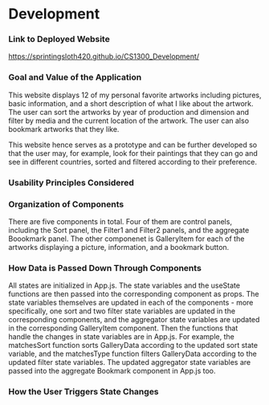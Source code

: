 # Development

### Link to Deployed Website
https://sprintingsloth420.github.io/CS1300_Development/

### Goal and Value of the Application
This website displays 12 of my personal favorite artworks including pictures, basic information, and a short description of what I like about the artwork. The user can sort the artworks by year of production and dimension and filter by media and the current location of the artwork. The user can also bookmark artworks that they like. 

This website hence serves as a prototype and can be further developed so that the user may, for example, look for their paintings that they can go and see in different countries, sorted and filtered according to their preference.

### Usability Principles Considered


### Organization of Components
There are five components in total. Four of them are control panels, including the Sort panel, the Filter1 and Filter2 panels, and the aggregate Boookmark panel. The other componenet is GalleryItem for each of the artworks displaying a picture, information, and a bookmark button.

### How Data is Passed Down Through Components
All states are initialized in App.js. The state variables and the useState functions are then passed into the corresponding component as props. The state variables themselves are updated in each of the components - more specifically, one sort and two filter state variables are updated in the corresponding components, and the aggregator state variables are updated in the corresponding GalleryItem component. Then the functions that handle the changes in state variables are in App.js. For example, the matchesSort function sorts GalleryData according to the updated sort state variable, and the matchesType function filters GalleryData according to the updated filter state variables. The updated aggregator state variables are passed into the aggregate Bookmark component in App.js too.

### How the User Triggers State Changes

